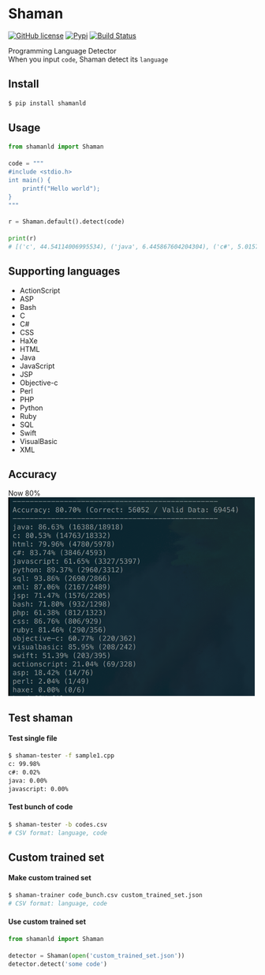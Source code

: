 # Shaman
[![GitHub license](https://img.shields.io/badge/license-MIT-blue.svg)](https://github.com/ratchetcloud/powerforums/blob/master/LICENSE)
[![Pypi](https://img.shields.io/pypi/v/shamanld.svg)](https://pypi.python.org/pypi/shamanld)
[![Build Status](https://travis-ci.org/Prev/shaman.svg)](https://travis-ci.org/Prev/shaman) 

Programming Language Detector  
When you input `code`, Shaman detect its `language`

## Install

```bash
$ pip install shamanld
```

## Usage

```python
from shamanld import Shaman

code = """
#include <stdio.h>
int main() {
	printf("Hello world");
}
"""

r = Shaman.default().detect(code)

print(r)
# [('c', 44.54114006995534), ('java', 6.445867604204304), ('c#', 5.015724434781431), ...]
```

## Supporting languages

- ActionScript
- ASP
- Bash
- C
- C#
- CSS
- HaXe
- HTML
- Java
- JavaScript
- JSP
- Objective-c
- Perl
- PHP
- Python
- Ruby
- SQL
- Swift
- VisualBasic
- XML


## Accuracy
Now 80%  
<img src="https://raw.githubusercontent.com/Prev/shaman/master/resources/accuracy.png" width="500" alt="Accuracy">

## Test shaman
#### Test single file
```bash
$ shaman-tester -f sample1.cpp
c: 99.98%
c#: 0.02%
java: 0.00%
javascript: 0.00%
```

#### Test bunch of code
```bash
$ shaman-tester -b codes.csv
# CSV format: language, code
```


## Custom trained set
#### Make custom trained set
```bash
$ shaman-trainer code_bunch.csv custom_trained_set.json
# CSV format: language, code
```

#### Use custom trained set
```python
from shamanld import Shaman

detector = Shaman(open('custom_trained_set.json'))
detector.detect('some code')
```
